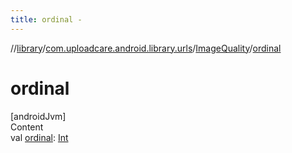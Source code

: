 ```yaml
---
title: ordinal -
---
```

//[library](../../index.md)/[com.uploadcare.android.library.urls](../index.md)/[ImageQuality](index.md)/[ordinal](ordinal.md)



# ordinal  
[androidJvm]  
Content  
val [ordinal](ordinal.md): [Int](https://kotlinlang.org/api/latest/jvm/stdlib/kotlin/-int/index.html)  



